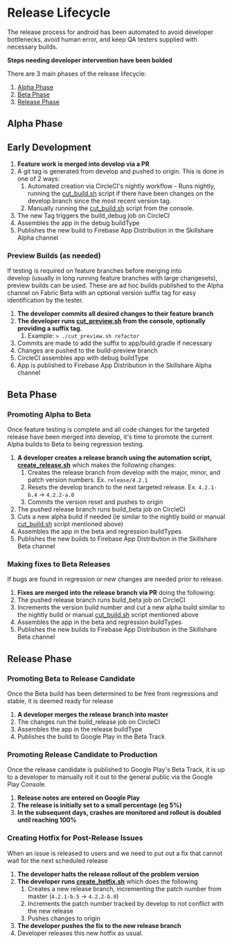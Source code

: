 
# Release Lifecycle
The release process for android has been automated to avoid developer bottlenecks, avoid human error, and keep QA testers supplied with necessary builds.

**Steps needing developer intervention have been bolded**

There are 3 main phases of the release lifecycle:
1. [Alpha Phase](#alpha-phase)
1. [Beta Phase](#beta-phase)
1. [Release Phase](#release-phase)

## Alpha Phase

## Early Development
1. **Feature work is merged into develop via a PR**
1. A git tag is generated from develop and pushed to origin. This is done in one of 2 ways:
    1. Automated creation via CircleCI's nightly workflow - Runs nightly, running the [cut_build.sh](scripts#cut_buildsh) script if there have been changes on the develop branch since the most recent version tag.
    1. Manually running the [cut_build.sh](scripts#cut_buildsh) script from the console.
1. The new Tag triggers the build_debug job on CircleCI
1. Assembles the app in the debug buildType
1. Publishes the new build to Firebase App Distribution in the Skillshare Alpha channel

### Preview Builds (as needed)
If testing is required on feature branches before merging into develop (usually in long running feature branches with large changesets), preview builds can be used. These are ad hoc builds published to the Alpha channel on Fabric Beta with an optional version suffix tag for easy identification by the tester.

1. **The developer commits all desired changes to their feature branch**
1. **The developer runs [cut_preview.sh](scripts#cut_previewsh) from the console, optionally providing a suffix tag.**
    1. Example: `> ./cut_preview.sh refactor`
1. Commits are made to add the suffix to app/build.gradle if necessary
1. Changes are pushed to the build-preview branch
1. CircleCI assembles app with debug buildType
1. App is published to Firebase App Distribution in the Skillshare Alpha channel

## Beta Phase

### Promoting Alpha to Beta
Once feature testing is complete and all code changes for the targeted release have been merged into develop, it's time to promote the current Alpha builds to Beta to being regression testing.

1. **A developer creates a release branch using the automation script, [create_release.sh](scripts#create_releasesh)** which makes the following changes:
    1. Creates the release branch from develop with the major, minor, and patch version numbers. Ex. `release/4.2.1`
    1. Resets the develop branch to the next targeted release. Ex. `4.2.1-b.4` -> `4.2.2-a.0`
    1. Commits the version reset and pushes to origin
1. The pushed release branch runs build_beta job on CircleCI
1. Cuts a new alpha build if needed (ie similar to the nightly build or manual [cut_build.sh](scripts#cut_buildsh) script mentioned above)
1. Assembles the app in the beta and regression buildTypes 
1. Publishes the new builds to Firebase App Distribution in the Skillshare Beta channel

### Making fixes to Beta Releases
If bugs are found in regression or new changes are needed prior to release.

1. **Fixes are merged into the release branch via PR** doing the following:
1. The pushed release branch runs build_beta job on CircleCI
1. Increments the version build number and cut a new alpha build similar to the nightly build or manual [cut_build.sh](scripts#cut_buildsh) script mentioned above
1. Assembles the app in the beta and regression buildTypes 
1. Publishes the new builds to Firebase App Distribution in the Skillshare Beta channel

## Release Phase

### Promoting Beta to Release Candidate
Once the Beta build has been determined to be free from regressions and stable, it is deemed ready for release

1. **A developer merges the release branch into master** 
1. The changes run the build_release job on CircleCI
1. Assembles the app in the release buildType
1. Publishes the build to Google Play in the Beta Track

### Promoting Release Candidate to Production
Once the release candidate is published to Google Play's Beta Track, it is up to a developer to manually roll it out to the general public via the Google Play Console.

1. **Release notes are entered on Google Play**
1. **The release is initially set to a small percentage (eg 5%)**
1. **In the subsequent days, crashes are monitored and rollout is doubled until reaching 100%**

### Creating Hotfix for Post-Release Issues
When an issue is released to users and we need to put out a fix that cannot wait for the next scheduled release

1. **The developer halts the release rollout of the problem version**
1. **The developer runs [create_hotfix.sh](scripts#create_hotfixsh)** which does the following
    1. Creates a new release branch, incrementing the patch number from master (`4.2.1-b.5` -> `4.2.2-b.0`)
    1. Increments the patch number tracked by develop to not conflict with the new release
    1. Pushes changes to origin
1. **The developer pushes the fix to the new release branch**
1. Developer releases this new hotfix as usual.
